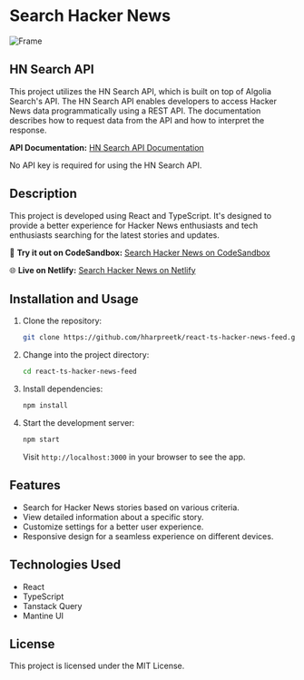 # Search Hacker News

![Frame](https://github.com/hharpreetk/react-ts-hacker-news-feed/assets/68283477/286db65a-b796-469b-b6cd-17b36ba98d38)

## HN Search API

This project utilizes the HN Search API, which is built on top of Algolia Search's API. The HN Search API enables developers to access Hacker News data programmatically using a REST API. The documentation describes how to request data from the API and how to interpret the response.

**API Documentation:** [HN Search API Documentation](https://hn.algolia.com/api)

No API key is required for using the HN Search API.

## Description

This project is developed using React and TypeScript. It's designed to provide a better experience for Hacker News enthusiasts and tech enthusiasts searching for the latest stories and updates.

🚀 **Try it out on CodeSandbox:** [Search Hacker News on CodeSandbox](https://codesandbox.io/p/sandbox/search-hacker-news-gv3k23)

🌐 **Live on Netlify:** [Search Hacker News on Netlify](https://search-hacker-news-feed.netlify.app/)

## Installation and Usage

1. Clone the repository:

   ```bash
   git clone https://github.com/hharpreetk/react-ts-hacker-news-feed.git
   ```

2. Change into the project directory:

   ```bash
   cd react-ts-hacker-news-feed
   ```

3. Install dependencies:

   ```bash
   npm install
   ```

4. Start the development server:

    ```bash
    npm start
    ```

    Visit `http://localhost:3000` in your browser to see the app.

## Features

- Search for Hacker News stories based on various criteria.
- View detailed information about a specific story.
- Customize settings for a better user experience.
- Responsive design for a seamless experience on different devices.

## Technologies Used

- React
- TypeScript
- Tanstack Query
- Mantine UI

## License

This project is licensed under the MIT License.
